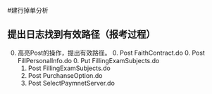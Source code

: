 #建行掉单分析
## 提出日志找到有效路径（报考过程）
0. 高亮Post的操作，提出有效路径。
	0. Post FaithContract.do
	0. Post FillPersonalInfo.do
	0. Put FillingExamSubjects.do
	1. Post FillingExamSubjects.do
	2. Post PurchanseOption.do
	3. Post SelectPaymnetServer.do